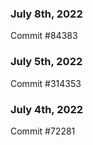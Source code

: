 ### July 8th, 2022

Commit #84383

### July 5th, 2022

Commit #314353


### July 4th, 2022

Commit #72281
